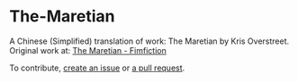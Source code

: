 # The-Maretian
A Chinese (Simplified) translation of work: The Maretian by Kris Overstreet. 
Original work at: [The Maretian - Fimfiction](https://www.fimfiction.net/story/396744/the-maretian)

To contribute, [create an issue](https://github.com/YijunLi-FiM/The-Maretian/issues) or [a pull request](https://github.com/YijunLi-FiM/The-Maretian/pulls). 
